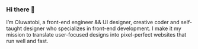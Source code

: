 ### Hi there 👋

I’m Oluwatobi, a front-end engineer && UI designer, creative coder and self-taught designer who specializes in front-end development. I make it my mission to translate user-focused designs into pixel-perfect websites that run well and  fast.

<!--
**SardiusJay/SardiusJay** is a ✨ _special_ ✨ repository because its `README.md` (this file) appears on your GitHub profile.

Here are some ideas to get you started:

- 🔭 I’m currently working on ...
- 🌱 I’m currently learning ...
- 👯 I’m looking to collaborate on ...
- 🤔 I’m looking for help with ...
- 💬 Ask me about ...
- 📫 How to reach me: ...
- 😄 Pronouns: ...
- ⚡ Fun fact: ...
-->

